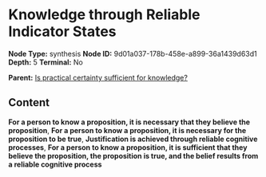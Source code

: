 # Knowledge through Reliable Indicator States

**Node Type:** synthesis
**Node ID:** 9d01a037-178b-458e-a899-36a1439d63d1
**Depth:** 5
**Terminal:** No

**Parent:** [Is practical certainty sufficient for knowledge?](is-practical-certainty-sufficient-for-knowledge-antithesis-f012a729-2903-4cc1-8b91-a92f9f373456.md)

## Content

**For a person to know a proposition, it is necessary that they believe the proposition**, **For a person to know a proposition, it is necessary for the proposition to be true**, **Justification is achieved through reliable cognitive processes**, **For a person to know a proposition, it is sufficient that they believe the proposition, the proposition is true, and the belief results from a reliable cognitive process**
